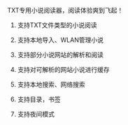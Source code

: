   TXT专用小说阅读器，阅读体验爽到飞起！



1. 支持TXT文件类型的小说阅读

2. 支持本地导入、WLAN管理小说

3. 支持部分小说网站的解析和阅读

4. 支持对可解析的网站小说进行缓存

5. 支持本地搜索、网络搜索

6. 支持目录，书签

7. 支持夜间模式